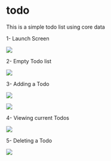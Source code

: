 # todo

This is a simple todo list using core data

1- Launch Screen

![](https://github.com/mostafawael7/todo/blob/master/todo/Screenshots/Launch%20Screen.png)

2- Empty Todo list

![](https://github.com/mostafawael7/todo/blob/master/todo/Screenshots/Todo%20list.png)

3- Adding a Todo

![](https://github.com/mostafawael7/todo/blob/master/todo/Screenshots/Add%20Todo.png)

![](https://github.com/mostafawael7/todo/blob/master/todo/Screenshots/Add%20Todo%202.png)

4- Viewing current Todos

![](https://github.com/mostafawael7/todo/blob/master/todo/Screenshots/Todo%20list%202.png)

5- Deleting a Todo

![](https://github.com/mostafawael7/todo/blob/master/todo/Screenshots/Delete%20Todo.png)
